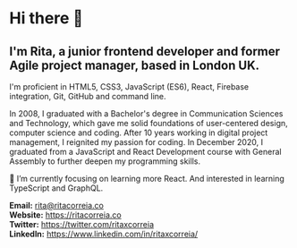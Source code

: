 # Hi there 👋
## I'm Rita, a junior frontend developer and former Agile project manager, based in London UK.

I'm proficient in HTML5, CSS3, JavaScript (ES6), React, Firebase integration, Git, GitHub and command line.

In 2008, I graduated with a Bachelor's degree in Communication Sciences and Technology, which gave me solid foundations of user-centered design, computer science and coding. After 10 years working in digital project management, I reignited my passion for coding. In December 2020, I graduated from a JavaScript and React Development course with General Assembly to further deepen my programming skills.

🌱 I’m currently focusing on learning more React. And interested in learning TypeScript and GraphQL.

**Email:** rita@ritacorreia.co  
**Website:** https://ritacorreia.co  
**Twitter:** https://twitter.com/ritaxcorreia  
**LinkedIn:** https://www.linkedin.com/in/ritaxcorreia/
